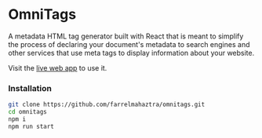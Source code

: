 # OmniTags

A metadata HTML tag generator built with React that is meant to simplify the process of declaring your document's metadata to search engines and other services that use meta tags to display information about your website.

Visit the [live web app](https://omnitags.app/) to use it.

### Installation

```bash
git clone https://github.com/farrelmahaztra/omnitags.git
cd omnitags
npm i
npm run start
```
